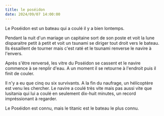 ```yaml
---
title: le poséidon
date: 2024/09/07 14:00:00 
--- 
```

Le Poséidon est un bateau qui a coulé il y a bien lontemps. 

Pendant la nuit d'un mariage un capitaine sort de son poste et voit la lune disparaitre petit à petit et voit un tsunami se diriger tout droit vers le bateau. Ils éssaillent de tourner mais c'est raté et le tsunami renverse le navire à l'envers.

Après s'être renversé, les vitre du Poséidon se cassent et le navire commence à se renplir d'eau. A un moment il se retourne à l'endroit puis il finit de couler.

Il n'y a eu que cinq ou six survivants. A la fin du naufrage, un hélicoptère est venu les chercher. Le navire a coulé très vite mais pas aussi vite que lusitania qui lui a coulé en seulement dix-huit minutes, un record impréssionant à regarder.

Le Poséidon est connu, mais le titanic est le bateau le plus connu.



